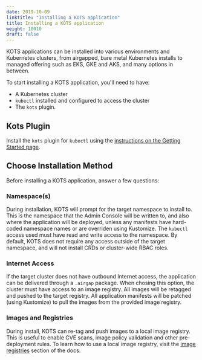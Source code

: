 ```yaml
---
date: 2019-10-09
linktitle: "Installing a KOTS application"
title: Installing a KOTS application
weight: 10010
draft: false
---
```


KOTS applications can be installed into various environments and Kubernetes clusters, from airgapped, bare metal Kubernetes installs to managed offering such as EKS, GKE and AKS, and many options in between.

To start installing a KOTS application, you'll need to have:

- A Kubernetes cluster
- `kubectl` installed and configured to access the cluster
- The `kots` plugin.

## Kots Plugin

Install the `kots` plugin for `kubectl` using the [instructions on the Getting Started page](/kots-cli/getting-started/).

## Choose Installation Method

Before installing a KOTS application, answer a few questions:

### Namespace(s)
During installation, KOTS will prompt for the target namespace to install to. This is the namespace that the Admin Console will be written to, and also where the application will be deployed, unless any manifests have hard-coded namespace names or are overriden using Kustomize. The `kubectl` access used must have read and write access to the namespace. By default, KOTS does not require any access outside of the target namespace, and will not install CRDs or cluster-wide RBAC roles.

### Internet Access
If the target cluster does not have outbound Internet access, the application can be delivered through a `.airgap` package. When chosing this option, the cluster must have access to an image registry. All images will be retagged and pushed to the target registry. All application manifests will be patched (using Kustomize) to pull the images from the provided image registry.

### Images and Registries
During install, KOTS can re-tag and push images to a local image registry. This is useful to enable CVE scans, image policy validation and other pre-deployment rules. To learn how to use a local image registry, visit the [image registries](/kotsadm/registries/) section of the docs.



